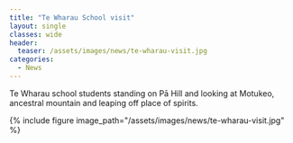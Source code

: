 ```yaml
---
title: "Te Wharau School visit"
layout: single
classes: wide
header:
  teaser: /assets/images/news/te-wharau-visit.jpg
categories:
  - News
---
```


Te Wharau school students standing on Pā Hill and looking at Motukeo, ancestral mountain and leaping off place of spirits.

{% include figure image_path="/assets/images/news/te-wharau-visit.jpg" %}

